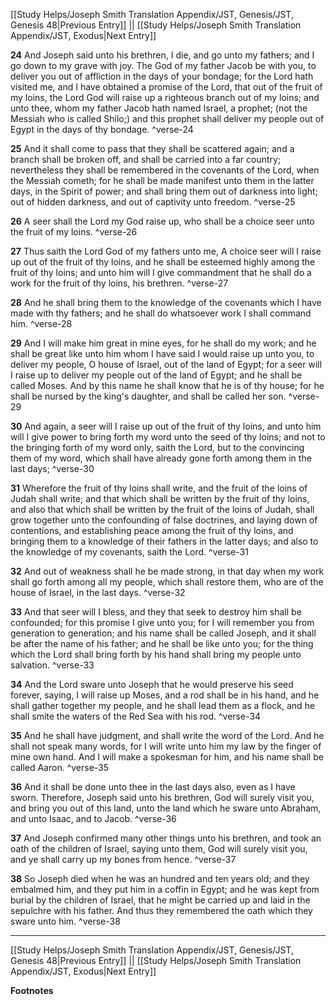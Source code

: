 [[Study Helps/Joseph Smith Translation Appendix/JST, Genesis/JST, Genesis 48|Previous Entry]]  ||  [[Study Helps/Joseph Smith Translation Appendix/JST, Exodus|Next Entry]]

**24**  And Joseph said unto his brethren, I die, and go unto my fathers; and I go down to my grave with joy. The God of my father Jacob be with you, to deliver you out of affliction in the days of your bondage; for the Lord hath visited me, and I have obtained a promise of the Lord, that out of the fruit of my loins, the Lord God will raise up a righteous branch out of my loins; and unto thee, whom my father Jacob hath named Israel, a prophet; (not the Messiah who is called Shilo;) and this prophet shall deliver my people out of Egypt in the days of thy bondage. ^verse-24

**25**  And it shall come to pass that they shall be scattered again; and a branch shall be broken off, and shall be carried into a far country; nevertheless they shall be remembered in the covenants of the Lord, when the Messiah cometh; for he shall be made manifest unto them in the latter days, in the Spirit of power; and shall bring them out of darkness into light; out of hidden darkness, and out of captivity unto freedom. ^verse-25

**26**  A seer shall the Lord my God raise up, who shall be a choice seer unto the fruit of my loins. ^verse-26

**27**  Thus saith the Lord God of my fathers unto me, A choice seer will I raise up out of the fruit of thy loins, and he shall be esteemed highly among the fruit of thy loins; and unto him will I give commandment that he shall do a work for the fruit of thy loins, his brethren. ^verse-27

**28**  And he shall bring them to the knowledge of the covenants which I have made with thy fathers; and he shall do whatsoever work I shall command him. ^verse-28

**29**  And I will make him great in mine eyes, for he shall do my work; and he shall be great like unto him whom I have said I would raise up unto you, to deliver my people, O house of Israel, out of the land of Egypt; for a seer will I raise up to deliver my people out of the land of Egypt; and he shall be called Moses. And by this name he shall know that he is of thy house; for he shall be nursed by the king's daughter, and shall be called her son. ^verse-29

**30**  And again, a seer will I raise up out of the fruit of thy loins, and unto him will I give power to bring forth my word unto the seed of thy loins; and not to the bringing forth of my word only, saith the Lord, but to the convincing them of my word, which shall have already gone forth among them in the last days; ^verse-30

**31**  Wherefore the fruit of thy loins shall write, and the fruit of the loins of Judah shall write; and that which shall be written by the fruit of thy loins, and also that which shall be written by the fruit of the loins of Judah, shall grow together unto the confounding of false doctrines, and laying down of contentions, and establishing peace among the fruit of thy loins, and bringing them to a knowledge of their fathers in the latter days; and also to the knowledge of my covenants, saith the Lord. ^verse-31

**32**  And out of weakness shall he be made strong, in that day when my work shall go forth among all my people, which shall restore them, who are of the house of Israel, in the last days. ^verse-32

**33**  And that seer will I bless, and they that seek to destroy him shall be confounded; for this promise I give unto you; for I will remember you from generation to generation; and his name shall be called Joseph, and it shall be after the name of his father; and he shall be like unto you; for the thing which the Lord shall bring forth by his hand shall bring my people unto salvation. ^verse-33

**34**  And the Lord sware unto Joseph that he would preserve his seed forever, saying, I will raise up Moses, and a rod shall be in his hand, and he shall gather together my people, and he shall lead them as a flock, and he shall smite the waters of the Red Sea with his rod. ^verse-34

**35**  And he shall have judgment, and shall write the word of the Lord. And he shall not speak many words, for I will write unto him my law by the finger of mine own hand. And I will make a spokesman for him, and his name shall be called Aaron. ^verse-35

**36**  And it shall be done unto thee in the last days also, even as I have sworn. Therefore, Joseph said unto his brethren, God will surely visit you, and bring you out of this land, unto the land which he sware unto Abraham, and unto Isaac, and to Jacob. ^verse-36

**37**  And Joseph confirmed many other things unto his brethren, and took an oath of the children of Israel, saying unto them, God will surely visit you, and ye shall carry up my bones from hence. ^verse-37

**38**  So Joseph died when he was an hundred and ten years old; and they embalmed him, and they put him in a coffin in Egypt; and he was kept from burial by the children of Israel, that he might be carried up and laid in the sepulchre with his father. And thus they remembered the oath which they sware unto him. ^verse-38


---
[[Study Helps/Joseph Smith Translation Appendix/JST, Genesis/JST, Genesis 48|Previous Entry]]  ||  [[Study Helps/Joseph Smith Translation Appendix/JST, Exodus|Next Entry]]


**Footnotes**
